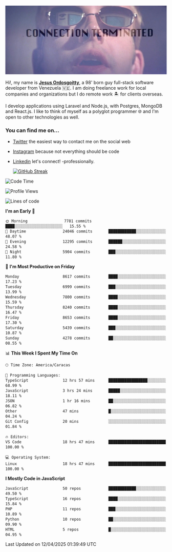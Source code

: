 ![hackers movie reference](./disconnected.jpg)

Hi!, my name is [**Jesus Ordosgoitty**](https://jodaz.dev), a 98' born guy full-stack software developer from Venezuela 🇻🇪. I am doing freelance work for local companies and organizations but I do remote work 🏝️ for clients overseas. 

I develop applications using Laravel and Node.js, with Postgres, MongoDB and React.js. I like to think of myself as a polyglot programmer 🌐 and I'm open to other technologies as well.

### You can find me on...

- [Twitter](https://twitter.com/jodaz_) the easiest way to contact me on the social web
- [Instagram](https://instagram.com/jodaz_) because not everything should be code
- [Linkedin](https://linkedin.com/in/jodaz) let's connect! -professionally.


    [![GitHub Streak](https://streak-stats.demolab.com?user=jodaz&theme=tokyonight)](https://git.io/streak-stats)

<!--START_SECTION:waka-->
![Code Time](http://img.shields.io/badge/Code%20Time-7%2C320%20hrs%2040%20mins-blue)

![Profile Views](http://img.shields.io/badge/Profile%20Views-0-blue)

![Lines of code](https://img.shields.io/badge/From%20Hello%20World%20I%27ve%20Written-83.4%20million%20lines%20of%20code-blue)

**I'm an Early 🐤** 

```text
🌞 Morning                7781 commits        ████░░░░░░░░░░░░░░░░░░░░░   15.55 % 
🌆 Daytime                24046 commits       ████████████░░░░░░░░░░░░░   48.07 % 
🌃 Evening                12295 commits       ██████░░░░░░░░░░░░░░░░░░░   24.58 % 
🌙 Night                  5904 commits        ███░░░░░░░░░░░░░░░░░░░░░░   11.80 % 
```
📅 **I'm Most Productive on Friday** 

```text
Monday                   8617 commits        ████░░░░░░░░░░░░░░░░░░░░░   17.23 % 
Tuesday                  6999 commits        ███░░░░░░░░░░░░░░░░░░░░░░   13.99 % 
Wednesday                7800 commits        ████░░░░░░░░░░░░░░░░░░░░░   15.59 % 
Thursday                 8240 commits        ████░░░░░░░░░░░░░░░░░░░░░   16.47 % 
Friday                   8653 commits        ████░░░░░░░░░░░░░░░░░░░░░   17.30 % 
Saturday                 5439 commits        ███░░░░░░░░░░░░░░░░░░░░░░   10.87 % 
Sunday                   4278 commits        ██░░░░░░░░░░░░░░░░░░░░░░░   08.55 % 
```


📊 **This Week I Spent My Time On** 

```text
🕑︎ Time Zone: America/Caracas

💬 Programming Languages: 
TypeScript               12 hrs 57 mins      █████████████████░░░░░░░░   68.99 % 
JavaScript               3 hrs 24 mins       █████░░░░░░░░░░░░░░░░░░░░   18.11 % 
JSON                     1 hr 16 mins        ██░░░░░░░░░░░░░░░░░░░░░░░   06.82 % 
Other                    47 mins             █░░░░░░░░░░░░░░░░░░░░░░░░   04.24 % 
Git Config               20 mins             ░░░░░░░░░░░░░░░░░░░░░░░░░   01.84 % 

🔥 Editors: 
VS Code                  18 hrs 47 mins      █████████████████████████   100.00 % 

💻 Operating System: 
Linux                    18 hrs 47 mins      █████████████████████████   100.00 % 
```

**I Mostly Code in JavaScript** 

```text
JavaScript               50 repos            ████████████░░░░░░░░░░░░░   49.50 % 
TypeScript               16 repos            ████░░░░░░░░░░░░░░░░░░░░░   15.84 % 
PHP                      11 repos            ███░░░░░░░░░░░░░░░░░░░░░░   10.89 % 
Python                   10 repos            ██░░░░░░░░░░░░░░░░░░░░░░░   09.90 % 
HTML                     5 repos             █░░░░░░░░░░░░░░░░░░░░░░░░   04.95 % 
```




 Last Updated on 12/04/2025 01:39:49 UTC
<!--END_SECTION:waka-->
